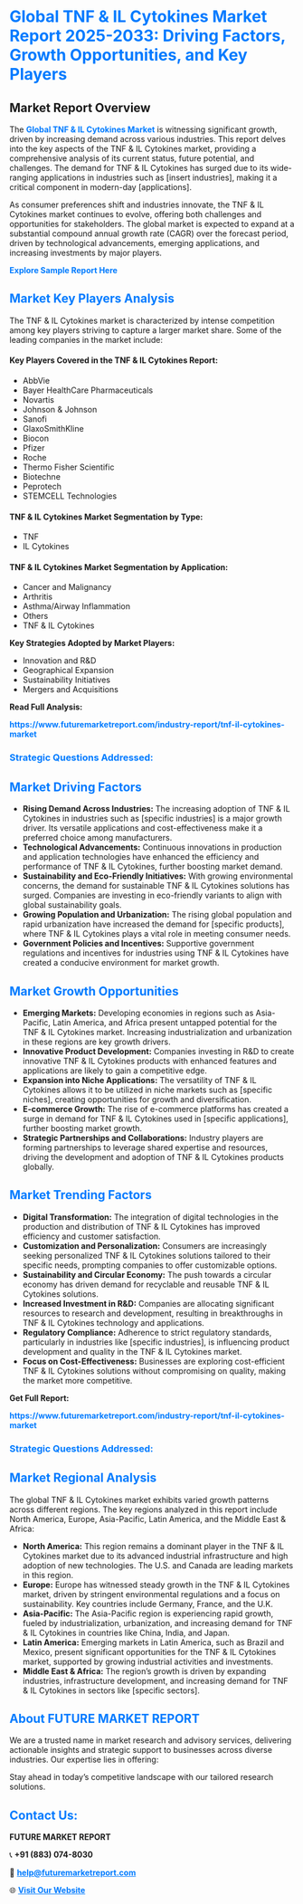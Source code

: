 <h1 style="color: #007BFF;">Global TNF & IL Cytokines Market Report 2025-2033: Driving Factors, Growth Opportunities, and Key Players</h1>

<section id="overview">
<h2>Market Report Overview</h2>
<p>The <a href="https://www.futuremarketreport.com/industry-report/tnf-il-cytokines-market" style="color: #007BFF; text-decoration: none;"><strong>Global TNF & IL Cytokines Market</strong></a> is witnessing significant growth, driven by increasing demand across various industries. This report delves into the key aspects of the TNF & IL Cytokines market, providing a comprehensive analysis of its current status, future potential, and challenges. The demand for TNF & IL Cytokines has surged due to its wide-ranging applications in industries such as [insert industries], making it a critical component in modern-day [applications].</p>
<p>As consumer preferences shift and industries innovate, the TNF & IL Cytokines market continues to evolve, offering both challenges and opportunities for stakeholders. The global market is expected to expand at a substantial compound annual growth rate (CAGR) over the forecast period, driven by technological advancements, emerging applications, and increasing investments by major players.</p>
</section>

<section id="overview">
<p><a href="https://www.futuremarketreport.com/request-sample/reportId=122514" style="color: #007BFF; text-decoration: none;"><strong>Explore Sample Report Here</strong></a></p>
</section>

<section id="key-players">
<h2 style="color: #007BFF;">Market Key Players Analysis</h2>
<p>The TNF & IL Cytokines market is characterized by intense competition among key players striving to capture a larger market share. Some of the leading companies in the market include:</p>
<h4>Key Players Covered in the TNF & IL Cytokines Report:</h4>
<ul><li>AbbVie</li><li>Bayer HealthCare Pharmaceuticals</li><li>Novartis</li><li>Johnson &amp; Johnson</li><li>Sanofi</li><li>GlaxoSmithKline</li><li>Biocon</li><li>Pfizer</li><li>Roche</li><li>Thermo Fisher Scientific</li><li>Biotechne</li><li>Peprotech</li><li>STEMCELL Technologies</li></ul>
<h4>TNF & IL Cytokines Market Segmentation by Type:</h4>
<ul><li>TNF</li><li>IL Cytokines</li></ul>

<h4>TNF & IL Cytokines Market Segmentation by Application:</h4>
<ul><li>Cancer and Malignancy</li><li>Arthritis</li><li>Asthma/Airway Inflammation</li><li>Others</li><li>TNF &amp; IL Cytokines</li></ul>
<p><strong>Key Strategies Adopted by Market Players:</strong></p>
<ul>
<li>Innovation and R&D</li>
<li>Geographical Expansion</li>
<li>Sustainability Initiatives</li>
<li>Mergers and Acquisitions</li>
</ul>
</section>

<section>
<p><strong>Read Full Analysis: </strong></p><a href="https://www.futuremarketreport.com/industry-report/tnf-il-cytokines-market" style="color: #007BFF; text-decoration: none;"><strong>https://www.futuremarketreport.com/industry-report/tnf-il-cytokines-market</strong></a>
<h3 style="color: #007BFF;">Strategic Questions Addressed:</h3>
</section>

<section id="driving-factors">
<h2 style="color: #007BFF;">Market Driving Factors</h2>
<ul>
<li><strong>Rising Demand Across Industries:</strong> The increasing adoption of TNF & IL Cytokines in industries such as [specific industries] is a major growth driver. Its versatile applications and cost-effectiveness make it a preferred choice among manufacturers.</li>
<li><strong>Technological Advancements:</strong> Continuous innovations in production and application technologies have enhanced the efficiency and performance of TNF & IL Cytokines, further boosting market demand.</li>
<li><strong>Sustainability and Eco-Friendly Initiatives:</strong> With growing environmental concerns, the demand for sustainable TNF & IL Cytokines solutions has surged. Companies are investing in eco-friendly variants to align with global sustainability goals.</li>
<li><strong>Growing Population and Urbanization:</strong> The rising global population and rapid urbanization have increased the demand for [specific products], where TNF & IL Cytokines plays a vital role in meeting consumer needs.</li>
<li><strong>Government Policies and Incentives:</strong> Supportive government regulations and incentives for industries using TNF & IL Cytokines have created a conducive environment for market growth.</li>
</ul>
</section>

<section id="growth-opportunities">
<h2 style="color: #007BFF;">Market Growth Opportunities</h2>
<ul>
<li><strong>Emerging Markets:</strong> Developing economies in regions such as Asia-Pacific, Latin America, and Africa present untapped potential for the TNF & IL Cytokines market. Increasing industrialization and urbanization in these regions are key growth drivers.</li>
<li><strong>Innovative Product Development:</strong> Companies investing in R&D to create innovative TNF & IL Cytokines products with enhanced features and applications are likely to gain a competitive edge.</li>
<li><strong>Expansion into Niche Applications:</strong> The versatility of TNF & IL Cytokines allows it to be utilized in niche markets such as [specific niches], creating opportunities for growth and diversification.</li>
<li><strong>E-commerce Growth:</strong> The rise of e-commerce platforms has created a surge in demand for TNF & IL Cytokines used in [specific applications], further boosting market growth.</li>
<li><strong>Strategic Partnerships and Collaborations:</strong> Industry players are forming partnerships to leverage shared expertise and resources, driving the development and adoption of TNF & IL Cytokines products globally.</li>
</ul>
</section>

<section id="trending-factors">
<h2 style="color: #007BFF;">Market Trending Factors</h2>
<ul>
<li><strong>Digital Transformation:</strong> The integration of digital technologies in the production and distribution of TNF & IL Cytokines has improved efficiency and customer satisfaction.</li>
<li><strong>Customization and Personalization:</strong> Consumers are increasingly seeking personalized TNF & IL Cytokines solutions tailored to their specific needs, prompting companies to offer customizable options.</li>
<li><strong>Sustainability and Circular Economy:</strong> The push towards a circular economy has driven demand for recyclable and reusable TNF & IL Cytokines solutions.</li>
<li><strong>Increased Investment in R&D:</strong> Companies are allocating significant resources to research and development, resulting in breakthroughs in TNF & IL Cytokines technology and applications.</li>
<li><strong>Regulatory Compliance:</strong> Adherence to strict regulatory standards, particularly in industries like [specific industries], is influencing product development and quality in the TNF & IL Cytokines market.</li>
<li><strong>Focus on Cost-Effectiveness:</strong> Businesses are exploring cost-efficient TNF & IL Cytokines solutions without compromising on quality, making the market more competitive.</li>
</ul>
</section>

<section>
<p><strong>Get Full Report: </strong></p><a href="https://www.futuremarketreport.com/industry-report/tnf-il-cytokines-market" style="color: #007BFF; text-decoration: none;"><strong>https://www.futuremarketreport.com/industry-report/tnf-il-cytokines-market</strong></a>
<h3 style="color: #007BFF;">Strategic Questions Addressed:</h3>
</section>


<section id="regional-analysis">
<h2 style="color: #007BFF;">Market Regional Analysis</h2>
<p>The global TNF & IL Cytokines market exhibits varied growth patterns across different regions. The key regions analyzed in this report include North America, Europe, Asia-Pacific, Latin America, and the Middle East & Africa:</p>
<ul>
<li><strong>North America:</strong> This region remains a dominant player in the TNF & IL Cytokines market due to its advanced industrial infrastructure and high adoption of new technologies. The U.S. and Canada are leading markets in this region.</li>
<li><strong>Europe:</strong> Europe has witnessed steady growth in the TNF & IL Cytokines market, driven by stringent environmental regulations and a focus on sustainability. Key countries include Germany, France, and the U.K.</li>
<li><strong>Asia-Pacific:</strong> The Asia-Pacific region is experiencing rapid growth, fueled by industrialization, urbanization, and increasing demand for TNF & IL Cytokines in countries like China, India, and Japan.</li>
<li><strong>Latin America:</strong> Emerging markets in Latin America, such as Brazil and Mexico, present significant opportunities for the TNF & IL Cytokines market, supported by growing industrial activities and investments.</li>
<li><strong>Middle East & Africa:</strong> The region’s growth is driven by expanding industries, infrastructure development, and increasing demand for TNF & IL Cytokines in sectors like [specific sectors].</li>
</ul>
</section>

<footer>
<h2 style="color: #007BFF;">About FUTURE MARKET REPORT</h2>
<p>We are a trusted name in market research and advisory services, delivering actionable insights and strategic support to businesses across diverse industries. Our expertise lies in offering:</p>

<p>Stay ahead in today’s competitive landscape with our tailored research solutions.</p>

<h2 style="color: #007BFF;">Contact Us:</h2>
<p><strong>FUTURE MARKET REPORT</strong></p>
<p>📞 <strong>+91 (883) 074-8030</strong></p>
<p>📧 <strong><a href="mailto:help@futuremarketreport.com" style="color: #007BFF;">help@futuremarketreport.com</a></strong></p>
<p>🌐 <strong><a href="https://www.futuremarketreport.com/" style="color: #007BFF;">Visit Our Website</a></strong></p>
</footer>
